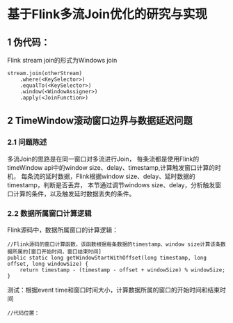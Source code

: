 # 基于Flink多流Join优化的研究与实现
## 1 伪代码：
Flink stream join的形式为Windows join 
```$xslt
stream.join(otherStream)
    .where(<KeySelector>)
    .equalTo(<KeySelector>)
    .window(<WindowAssigner>)
    .apply(<JoinFunction>)
```
## 2 TimeWindow滚动窗口边界与数据延迟问题
### 2.1 问题陈述
多流Join的思路是在同一窗口对多流进行Join，
每条流都是使用Flink的timeWindow api中的window size、delay、timestamp,计算触发窗口计算的时机，
每条流的延时数据，Flink根据window size、delay、延时数据的timestamp，判断是否丢弃，
本节通过调节windows size、delay，分析触发窗口计算的条件，以及触发延时数据丢失的条件。
### 2.2 数据所属窗口计算逻辑
Flink源码中，数据所属窗口的计算逻辑：
```$xslt
//Flink源码的窗口计算函数，该函数根据每条数据的timestamp、window size计算该条数据所属的[窗口开始时间，窗口结束时间]
public static long getWindowStartWithOffset(long timestamp, long offset, long windowSize) {
    return timestamp - (timestamp - offset + windowSize) % windowSize;
}
```
测试：根据event time和窗口时间大小，计算数据所属的窗口的开始时间和结束时间
```$xslt
//代码位置：
```





